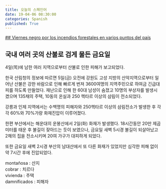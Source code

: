 ```yaml
---
title: 오늘의 스페인어
date: 19-04-06 08:30:00
categories: Spanish
published: True
---
```


[## Viernes negro por los incendios forestales en varios puntos del país](http://world.kbs.co.kr/service/news_view.htm?lang=s&Seq_Code=65756)

## 국내 여러 곳의 산불로 검게 물든 금요일  

4일(목)에 남한 여러 지역으로부터 산불로 인한 피해가 보고되었다.  

한국 산림청의 정보에 따르면 5일(금) 오전에 강원도 고성 지방의 산악지역으로부터 일어난 산불은 강한 바람으로 인해 빠르게 번져 3600여명의 지역주민으로 하여금 긴급대피를 하도록 만들었다. 재난으로 인해 한 60대 남성이 숨졌고 10명의 부상자를 발생시켰으며 135채의 주택, 10동의 온실과 250 헥타르 이상의 삼림이 전소되었다.  

강릉과 인제 지역에서는 수백명의 피해자와 250헥타르 이상의 삼림전소가 발생한 후 각각 60%와 70%가량 화재진압이 이루어졌다.  

한편 부산에서는 해운대의 운봉산에서 2일(화) 화재가 발생했다. 18시간동안 20만 제곱미터를 태운 후 불길이 잦아드는 듯이 보였으나, 금요일 새벽 5시경 불길이 되살아났고 2채의 집을 전소시키며 20여 가구가 대피하게 되었다.  

또한 금요일 새벽 2시경 부산의 남대산에서 또 다른 화재가 있었지만 심각한 피해 없이 약 7시간 후에 진압되었다.

montañosa : 산지  
cobrar : 치르다  
vivienda : 주택  
damnificados : 피해자
